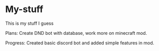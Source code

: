 # My-stuff
This is my stuff I guess

Plans: Create DND bot with database, work more on minecraft mod.

Progress: Created basic discord bot and added simple features in mod.
